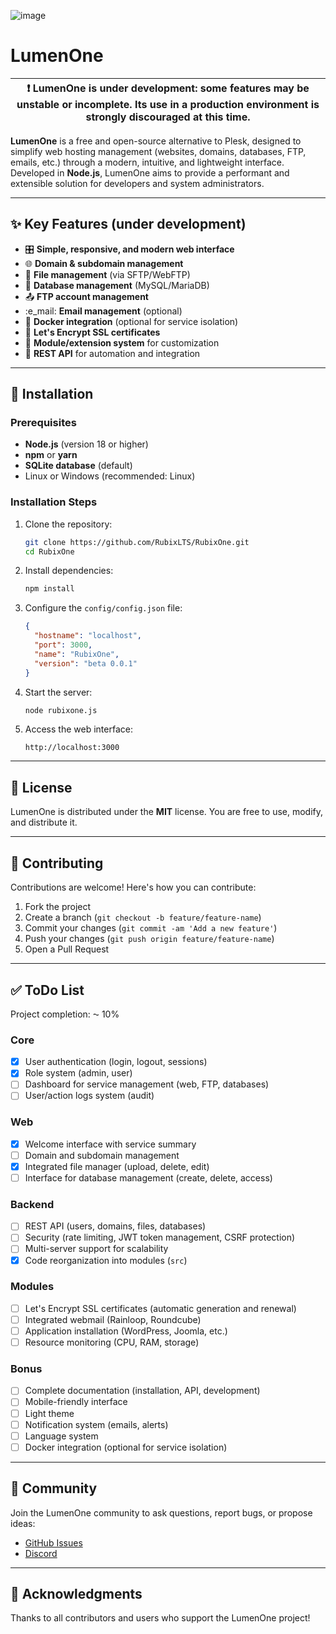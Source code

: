 ![image](https://github.com/user-attachments/assets/5222bd49-29c6-4346-8a37-296a2ecb6e8c)

# LumenOne

| :exclamation: **LumenOne is under development**: some features may be unstable or incomplete. Its use in a production environment is strongly discouraged at this time. |
| ----------------------------------------------------------------------------------------------------------------------------------------------------------------------- |

**LumenOne** is a free and open-source alternative to Plesk, designed to simplify web hosting management (websites, domains, databases, FTP, emails, etc.) through a modern, intuitive, and lightweight interface. Developed in **Node.js**, LumenOne aims to provide a performant and extensible solution for developers and system administrators.

---

## :sparkles: Key Features (under development)

- :control_knobs: **Simple, responsive, and modern web interface**
- :globe_with_meridians: **Domain & subdomain management**
- :file_folder: **File management** (via SFTP/WebFTP)
- :dolphin: **Database management** (MySQL/MariaDB)
- :outbox_tray: **FTP account management**
- :e_mail: **Email management** (optional)
- :whale: **Docker integration** (optional for service isolation)
- :closed_lock_with_key: **Let's Encrypt SSL certificates**
- :jigsaw: **Module/extension system** for customization
- :arrows_counterclockwise: **REST API** for automation and integration

---

## :rocket: Installation

### Prerequisites

- **Node.js** (version 18 or higher)
- **npm** or **yarn**
- **SQLite database** (default)
- Linux or Windows (recommended: Linux)

### Installation Steps

1. Clone the repository:

   ```bash
   git clone https://github.com/RubixLTS/RubixOne.git
   cd RubixOne
   ```

2. Install dependencies:

   ```bash
   npm install
   ```

3. Configure the `config/config.json` file:

   ```json
   {
     "hostname": "localhost",
     "port": 3000,
     "name": "RubixOne",
     "version": "beta 0.0.1"
   }
   ```

4. Start the server:

   ```bash
   node rubixone.js
   ```

5. Access the web interface:
   ```
   http://localhost:3000
   ```

---

## :page_facing_up: License

LumenOne is distributed under the **MIT** license. You are free to use, modify, and distribute it.

---

## :handshake: Contributing

Contributions are welcome! Here's how you can contribute:

1. Fork the project
2. Create a branch (`git checkout -b feature/feature-name`)
3. Commit your changes (`git commit -am 'Add a new feature'`)
4. Push your changes (`git push origin feature/feature-name`)
5. Open a Pull Request

---

## :white_check_mark: ToDo List

Project completion: ⁓ 10%

### Core

- [x] User authentication (login, logout, sessions)
- [x] Role system (admin, user)
- [ ] Dashboard for service management (web, FTP, databases)
- [ ] User/action logs system (audit)

### Web

- [x] Welcome interface with service summary
- [ ] Domain and subdomain management
- [x] Integrated file manager (upload, delete, edit)
- [ ] Interface for database management (create, delete, access)

### Backend

- [ ] REST API (users, domains, files, databases)
- [ ] Security (rate limiting, JWT token management, CSRF protection)
- [ ] Multi-server support for scalability
- [x] Code reorganization into modules (`src`)

### Modules

- [ ] Let's Encrypt SSL certificates (automatic generation and renewal)
- [ ] Integrated webmail (Rainloop, Roundcube)
- [ ] Application installation (WordPress, Joomla, etc.)
- [ ] Resource monitoring (CPU, RAM, storage)

### Bonus

- [ ] Complete documentation (installation, API, development)
- [ ] Mobile-friendly interface
- [ ] Light theme
- [ ] Notification system (emails, alerts)
- [ ] Language system
- [ ] Docker integration (optional for service isolation)

---

## :speech_balloon: Community

Join the LumenOne community to ask questions, report bugs, or propose ideas:

- [GitHub Issues](https://github.com/your-username/RubixOne/issues)
- [Discord](https://discord.gg/ty92ffCYUC)

---

## :tada: Acknowledgments

Thanks to all contributors and users who support the LumenOne project!
